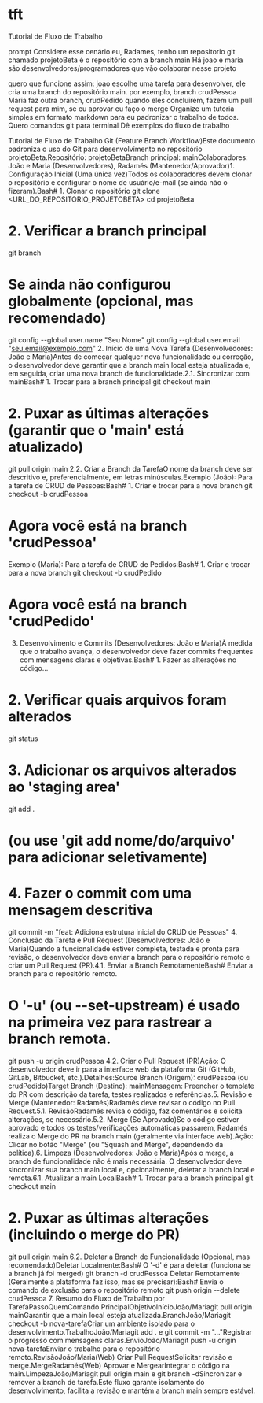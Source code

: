 # tft
Tutorial de Fluxo de Trabalho

prompt
Considere esse cenário
eu, Radames, tenho um repositorio git chamado projetoBeta
é o repositório com a branch main
Há joao e maria são desenvolvedores/programadores que vão colaborar nesse projeto

quero que funcione assim:
joao escolhe uma tarefa para desenvolver, ele cria uma branch do repositório main.
por exemplo, branch crudPessoa
Maria faz outra branch, crudPedido
quando eles concluirem, fazem um pull request para mim, se eu aprovar eu faço o merge
Organize um tutoria simples em formato markdown para eu padronizar o trabalho de todos.
Quero comandos git para terminal
Dê exemplos do fluxo de trabalho


Tutorial de Fluxo de Trabalho Git (Feature Branch Workflow)Este documento padroniza o uso do Git para desenvolvimento no repositório projetoBeta.Repositório: projetoBetaBranch principal: mainColaboradores: João e Maria (Desenvolvedores), Radamés (Mantenedor/Aprovador)1. Configuração Inicial (Uma única vez)Todos os colaboradores devem clonar o repositório e configurar o nome de usuário/e-mail (se ainda não o fizeram).Bash# 1. Clonar o repositório
git clone <URL_DO_REPOSITORIO_PROJETOBETA>
cd projetoBeta

# 2. Verificar a branch principal
git branch

# Se ainda não configurou globalmente (opcional, mas recomendado)
git config --global user.name "Seu Nome"
git config --global user.email "seu.email@exemplo.com"
2. Início de uma Nova Tarefa (Desenvolvedores: João e Maria)Antes de começar qualquer nova funcionalidade ou correção, o desenvolvedor deve garantir que a branch main local esteja atualizada e, em seguida, criar uma nova branch de funcionalidade.2.1. Sincronizar com mainBash# 1. Trocar para a branch principal
git checkout main

# 2. Puxar as últimas alterações (garantir que o 'main' está atualizado)
git pull origin main
2.2. Criar a Branch da TarefaO nome da branch deve ser descritivo e, preferencialmente, em letras minúsculas.Exemplo (João): Para a tarefa de CRUD de Pessoas:Bash# 1. Criar e trocar para a nova branch
git checkout -b crudPessoa
# Agora você está na branch 'crudPessoa'
Exemplo (Maria): Para a tarefa de CRUD de Pedidos:Bash# 1. Criar e trocar para a nova branch
git checkout -b crudPedido
# Agora você está na branch 'crudPedido'
3. Desenvolvimento e Commits (Desenvolvedores: João e Maria)À medida que o trabalho avança, o desenvolvedor deve fazer commits frequentes com mensagens claras e objetivas.Bash# 1. Fazer as alterações no código...

# 2. Verificar quais arquivos foram alterados
git status

# 3. Adicionar os arquivos alterados ao 'staging area'
git add . 
# (ou use 'git add nome/do/arquivo' para adicionar seletivamente)

# 4. Fazer o commit com uma mensagem descritiva
git commit -m "feat: Adiciona estrutura inicial do CRUD de Pessoas"
4. Conclusão da Tarefa e Pull Request (Desenvolvedores: João e Maria)Quando a funcionalidade estiver completa, testada e pronta para revisão, o desenvolvedor deve enviar a branch para o repositório remoto e criar um Pull Request (PR).4.1. Enviar a Branch RemotamenteBash# Enviar a branch para o repositório remoto.
# O '-u' (ou --set-upstream) é usado na primeira vez para rastrear a branch remota.
git push -u origin crudPessoa 
4.2. Criar o Pull Request (PR)Ação: O desenvolvedor deve ir para a interface web da plataforma Git (GitHub, GitLab, Bitbucket, etc.).Detalhes:Source Branch (Origem): crudPessoa (ou crudPedido)Target Branch (Destino): mainMensagem: Preencher o template do PR com descrição da tarefa, testes realizados e referências.5. Revisão e Merge (Mantenedor: Radamés)Radamés deve revisar o código no Pull Request.5.1. RevisãoRadamés revisa o código, faz comentários e solicita alterações, se necessário.5.2. Merge (Se Aprovado)Se o código estiver aprovado e todos os testes/verificações automáticas passarem, Radamés realiza o Merge do PR na branch main (geralmente via interface web).Ação: Clicar no botão "Merge" (ou "Squash and Merge", dependendo da política).6. Limpeza (Desenvolvedores: João e Maria)Após o merge, a branch de funcionalidade não é mais necessária. O desenvolvedor deve sincronizar sua branch main local e, opcionalmente, deletar a branch local e remota.6.1. Atualizar a main LocalBash# 1. Trocar para a branch principal
git checkout main

# 2. Puxar as últimas alterações (incluindo o merge do PR)
git pull origin main
6.2. Deletar a Branch de Funcionalidade (Opcional, mas recomendado)Deletar Localmente:Bash# O '-d' é para deletar (funciona se a branch já foi merged)
git branch -d crudPessoa 
Deletar Remotamente (Geralmente a plataforma faz isso, mas se precisar):Bash# Envia o comando de exclusão para o repositório remoto
git push origin --delete crudPessoa 
7. Resumo do Fluxo de Trabalho por TarefaPassoQuemComando PrincipalObjetivoInícioJoão/Mariagit pull origin mainGarantir que a main local esteja atualizada.BranchJoão/Mariagit checkout -b nova-tarefaCriar um ambiente isolado para o desenvolvimento.TrabalhoJoão/Mariagit add . e git commit -m "..."Registrar o progresso com mensagens claras.EnvioJoão/Mariagit push -u origin nova-tarefaEnviar o trabalho para o repositório remoto.RevisãoJoão/Maria(Web) Criar Pull RequestSolicitar revisão e merge.MergeRadamés(Web) Aprovar e MergearIntegrar o código na main.LimpezaJoão/Mariagit pull origin main e git branch -dSincronizar e remover a branch de tarefa.Este fluxo garante isolamento do desenvolvimento, facilita a revisão e mantém a branch main sempre estável.


